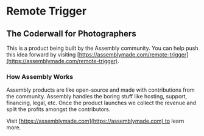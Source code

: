 # Remote Trigger

## The Coderwall for Photographers

This is a product being built by the Assembly community. You can help push this idea forward by visiting [https://assemblymade.com/remote-trigger](https://assemblymade.com/remote-trigger).

### How Assembly Works

Assembly products are like open-source and made with contributions from the community. Assembly handles the boring stuff like hosting, support, financing, legal, etc. Once the product launches we collect the revenue and split the profits amongst the contributors.

Visit [https://assemblymade.com](https://assemblymade.com) to learn more.
